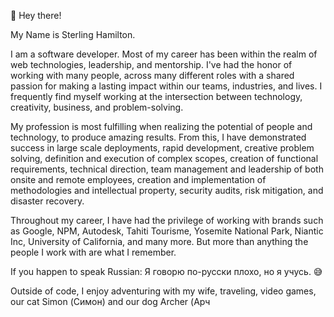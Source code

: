 👋 Hey there!

My Name is Sterling Hamilton.

I am a software developer. Most of my career has been within the realm of web technologies, leadership, and mentorship. I've had the honor of working with many people, across many different roles with a shared passion for making a lasting impact within our teams, industries, and lives. I frequently find myself working at the intersection between technology, creativity, business, and problem-solving.

My profession is most fulfilling when realizing the potential of people and technology, to produce amazing results. From this, I have demonstrated success in large scale deployments, rapid development, creative problem solving, definition and execution of complex scopes, creation of functional requirements, technical direction, team management and leadership of both onsite and remote employees, creation and implementation of methodologies and intellectual property, security audits, risk mitigation, and disaster recovery.

Throughout my career, I have had the privilege of working with brands such as Google, NPM, Autodesk, Tahiti Tourisme, Yosemite National Park, Niantic Inc, University of California, and many more. But more than anything the people I work with are what I remember.

If you happen to speak Russian: Я говорю по-русски плохо, но я учусь. 😅

Outside of code, I enjoy adventuring with my wife, traveling, video games, our cat Simon (Симон) and our dog Archer (Арч
